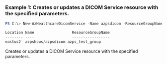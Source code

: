 ### Example 1: Creates or updates a DICOM Service resource with the specified parameters.
```powershell
PS C:\> New-AzHealthcareDicomService -Name azpsdicom -ResourceGroupName azps_test_group -WorkspaceName azpshcws -Location eastus2

Location Name                 ResourceGroupName
-------- ----                 -----------------
eastus2  azpshcws/azpsdicom azps_test_group
```

Creates or updates a DICOM Service resource with the specified parameters.